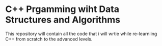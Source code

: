 # C++ Prgamming wiht Data Structures and Algorithms
This repository will contain all the code that i will wrtie while re-learniing C++ from scratch to the advanced levels.
